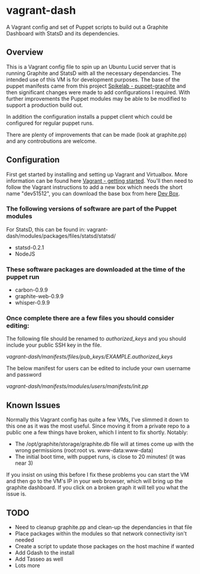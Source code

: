 # vagrant-dash

A Vagrant config and set of Puppet scripts to build out a Graphite Dashboard with StatsD and its dependencies.

## Overview

 This is a Vagrant config file to spin up an Ubuntu Lucid server that is running Graphite and StatsD with all the necessary dependancies. The intended use of this VM is for development purposes.  The base of the puppet manifests came from this project [Spikelab - puppet-graphite](https://github.com/spikelab/puppet-graphite) and then significant changes were made to add configurations I required.  With further improvements the Puppet modules may be able to be modified to support a production build out.

In addition the configuration installs a puppet client which could be configured for regular puppet runs.

 There are plenty of improvements that can be made (look at graphite.pp) and any controbutions are welcome.

## Configuration

First get started by installing and setting up Vagrant and Virtualbox.  More information can be found here [Vagrant - getting started](http://vagrantup.com/docs/getting-started/index.html). You'll then need to follow the Vagrant instructions to add a new box which needs the short name "dev51512", you can download the base box from here [Dev Box](http://hazrac.morpheus.net/lucid32-dev51512.box).

### The following versions of software are part of the Puppet modules
For StatsD, this can be found in: vagrant-dash/modules/packages/files/statsd/statsd/
*  statsd-0.2.1
*  NodeJS

### These software packages are downloaded at the time of the puppet run
*  carbon-0.9.9
*  graphite-web-0.9.9
*  whisper-0.9.9


### Once complete there are a few files you should consider editing:

The following file should be renamed to *authorized_keys* and you should include your public SSH key in the file.

*vagrant-dash/manifests/files/pub_keys/EXAMPLE.authorized_keys*

The below manifest for users can be edited to include your own username and password

*vagrant-dash/manifests/modules/users/manifests/init.pp*

## Known Issues
Normally this Vagrant config has quite a few VMs, I've slimmed it down to this one as it was the most useful.  Since moving it from a private repo to a public one a few things have broken, which I intent to fix shortly.  Notably:
*  The /opt/graphite/storage/graphite.db file will at times come up with the wrong permissions (root:root vs. www-data:www-data)
*  The initial boot time, with puppet runs, is close to 20 minutes! (it was near 3)

If you insist on using this before I fix these problems you can start the VM and then go to the VM's IP in your web browser, which will bring up the graphite dashboard.  If you click on a broken graph it will tell you what the issue is.

## TODO

*  Need to cleanup graphite.pp and clean-up the dependancies in that file
*  Place packages within the modules so that network connectivity isn't needed
  *  Create a script to update those packages on the host machine if wanted
*  Add Gdash to the install
*  Add Tasseo as well
*  Lots more



